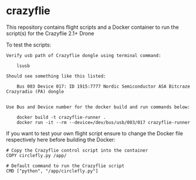 # crazyflie

This repository contains flight scripts and a Docker container to run the script(s) for the Crazyflie 2.1+ Drone

To test the scripts:

    Verify usb path of Crazyflie dongle using terminal command:

        lsusb

    Should see something like this listed:
        
        Bus 003 Device 017: ID 1915:7777 Nordic Semiconductor ASA Bitcraze Crazyradio (PA) dongle


    Use Bus and Device number for the docker build and run commands below:

        docker build -t crazyflie-runner .
        docker run -it --rm --device=/dev/bus/usb/003/017 crazyflie-runner


If you want to test your own flight script ensure to change the Docker file respectively here before building the Docker:

    # Copy the Crazyflie control script into the container
    COPY circlefly.py /app/

    # Default command to run the Crazyflie script
    CMD ["python", "/app/circlefly.py"]
